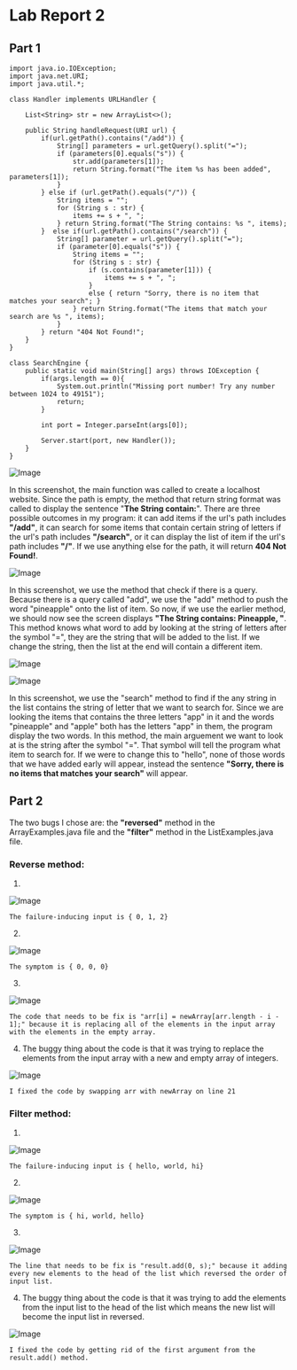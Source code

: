 # Lab Report 2

## **Part 1**

```
import java.io.IOException;
import java.net.URI;
import java.util.*;

class Handler implements URLHandler {

    List<String> str = new ArrayList<>();

    public String handleRequest(URI url) {
        if(url.getPath().contains("/add")) {
            String[] parameters = url.getQuery().split("=");
            if (parameters[0].equals("s")) {
                str.add(parameters[1]);
                return String.format("The item %s has been added", parameters[1]);
            }
        } else if (url.getPath().equals("/")) {
            String items = "";
            for (String s : str) {
                items += s + ", ";
            } return String.format("The String contains: %s ", items);
        }  else if(url.getPath().contains("/search")) {
            String[] parameter = url.getQuery().split("=");
            if (parameter[0].equals("s")) {
                String items = "";
                for (String s : str) {
                    if (s.contains(parameter[1])) {
                        items += s + ", "; 
                    } 
                    else { return "Sorry, there is no item that matches your search"; } 
                } return String.format("The items that match your search are %s ", items);
            } 
        } return "404 Not Found!";
    }
}

class SearchEngine {
    public static void main(String[] args) throws IOException {
        if(args.length == 0){
            System.out.println("Missing port number! Try any number between 1024 to 49151");
            return;
        }

        int port = Integer.parseInt(args[0]);

        Server.start(port, new Handler());
    }
}
```

![Image](CSE15L_Images\LocalHost1.png)

In this screenshot, the main function was called to create a localhost website. Since the path is empty, the method that return string format was called to display the sentence "**The String contain:**". There are three possible outcomes in my program: it can add items if the url's path includes **"/add"**, it can search for some items that contain certain string of letters if the url's path includes **"/search"**, or it can display the list of item if the url's path includes **"/"**. If we use anything else for the path, it will return **404 Not Found!**. 

![Image](CSE15L_Images\LocalHost2.png)

In this screenshot, we use the method that check if there is a query. Because there is a query called "add", we use the "add" method to push the word "pineapple" onto the list of item. So now, if we use the earlier method, we should now see the screen displays **"The String contains: Pineapple, "**. This method knows what word to add by looking at the string of letters after the symbol "=", they are the string that will be added to the list. If we change the string, then the list at the end will contain a different item.

![Image](CSE15L_Images\LocalHost3.png)

![Image](CSE15L_Images\LocalHost4.png)

In this screenshot, we use the "search" method to find if the any string in the list contains the string of letter that we want to search for. Since we are looking the items that contains the three letters "app" in it and the words "pineapple" and "apple" both has the letters "app" in them, the program display the two words. In this method, the main arguement we want to look at is the string after the symbol "=". That symbol will tell the program what item to search for. If we were to change this to "hello", none of those words that we have added early will appear, instead the sentence **"Sorry, there is no items that matches your search"** will appear.

## **Part 2**

The two bugs I chose are: the **"reversed"** method in the ArrayExamples.java file and the **"filter"** method in the ListExamples.java file.

### Reverse method:

1) 

![Image](CSE15L_Images\FailureInducingInput1.png)

    The failure-inducing input is { 0, 1, 2}

2) 
![Image](CSE15L_Images\Symptom1.png)

    The symptom is { 0, 0, 0}

3) 

![Image](CSE15L_Images\Bug1.png)

    The code that needs to be fix is "arr[i] = newArray[arr.length - i - 1];" because it is replacing all of the elements in the input array with the elements in the empty array.

4) The buggy thing about the code is that it was trying to replace the elements from the input array with a new and empty array of integers.

![Image](CSE15L_Images\FixedCode1.png)

`I fixed the code by swapping arr with newArray on line 21`
 
### Filter method:

1) 

![Image](CSE15L_Images\FailureInducingInput2.png)

    The failure-inducing input is { hello, world, hi}

2) 
![Image](CSE15L_Images\Symptom2.png)

    The symptom is { hi, world, hello}

3) 

![Image](CSE15L_Images\Bug2.png)

    The line that needs to be fix is "result.add(0, s);" because it adding every new elements to the head of the list which reversed the order of input list.

4) The buggy thing about the code is that it was trying to add the elements from the input list to the head of the list which means the new list will become the input list in reversed.

![Image](CSE15L_Images\FixedCode2.png)

`I fixed the code by getting rid of the first argument from the result.add() method.`

